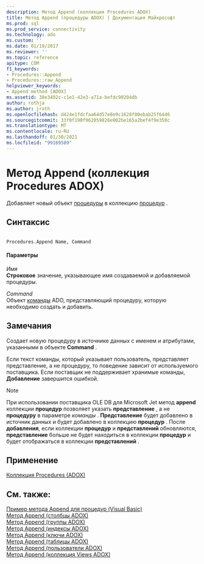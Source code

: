 ```yaml
---
description: Метод Append (коллекция Procedures ADOX)
title: Метод Append (процедуры ADOX) | Документация Майкрософт
ms.prod: sql
ms.prod_service: connectivity
ms.technology: ado
ms.custom: ''
ms.date: 01/19/2017
ms.reviewer: ''
ms.topic: reference
apitype: COM
f1_keywords:
- Procedures::Append
- Procedures::raw_Append
helpviewer_keywords:
- Append method [ADOX]
ms.assetid: 38e3492c-c1e1-42e3-a71a-befdc90204db
author: rothja
ms.author: jroth
ms.openlocfilehash: d424e1fdcfaa64d57e8e9c1628f00ebab25f6446
ms.sourcegitcommit: 33f0f190f962059826e002be165a2bef4f9e350c
ms.translationtype: MT
ms.contentlocale: ru-RU
ms.lasthandoff: 01/30/2021
ms.locfileid: "99169589"
---
```

# <a name="append-method-adox-procedures"></a>Метод Append (коллекция Procedures ADOX)
Добавляет новый объект [процедуры](./procedure-object-adox.md) в коллекцию [процедур](./procedures-collection-adox.md) .  
  
## <a name="syntax"></a>Синтаксис  
  
```  
  
Procedures.Append Name, Command  
```  
  
#### <a name="parameters"></a>Параметры  
 *Имя*  
 **Строковое** значение, указывающее имя создаваемой и добавляемой процедуры.  
  
 *Command*  
 Объект [команды](../ado-api/command-object-ado.md) ADO, представляющий процедуру, которую необходимо создать и добавить.  
  
## <a name="remarks"></a>Замечания  
 Создает новую процедуру в источнике данных с именем и атрибутами, указанными в объекте **Command** .  
  
 Если текст команды, который указывает пользователь, представляет представление, а не процедуру, то поведение зависит от используемого поставщика. Если поставщик не поддерживает хранимые команды, **Добавление** завершится ошибкой.  
  
> [!NOTE]
>  При использовании поставщика OLE DB для Microsoft Jet метод **append** коллекции **процедур** позволяет указать **представление** , а не **процедуру** в параметре *команды* . **Представление** будет добавлено в источник данных и будет добавлено в коллекцию **процедур** . После **добавления**, если коллекции **процедур** и **представлений** обновляются, **представление** больше не будет находиться в коллекции **процедур** и будет отображаться в коллекции **представлений** .  
  
## <a name="applies-to"></a>Применение  
 [Коллекция Procedures (ADOX)](./procedures-collection-adox.md)  
  
## <a name="see-also"></a>См. также:  
 [Пример метода Append для процедур (Visual Basic)](./procedures-append-method-example-vb.md)   
 [Метод Append (столбцы ADOX)](./append-method-adox-columns.md)   
 [Метод Append (группы ADOX)](./append-method-adox-groups.md)   
 [Метод Append (индексы ADOX)](./append-method-adox-indexes.md)   
 [Метод Append (ключи ADOX)](./append-method-adox-keys.md)   
 [Метод Append (таблицы ADOX)](./append-method-adox-tables.md)   
 [Метод Append (пользователи ADOX)](./append-method-adox-users.md)   
 [Метод Append (коллекция Views ADOX)](./append-method-adox-views.md)